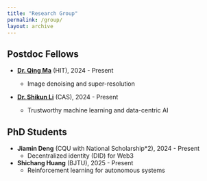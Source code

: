 ```yaml
---
title: "Research Group"
permalink: /group/
layout: archive
---
```


## Postdoc Fellows
* **[Dr. Qing Ma](https://scholar.google.com/citations?user=x6QQGQkAAAAJ&hl=en)** (HIT), 2024 - Present
  * Image denoising and super-resolution

* **[Dr. Shikun Li](https://imsg.ac.cn/people/lishikun.html)** (CAS), 2024 - Present
  * Trustworthy machine learning and data-centric AI



## PhD Students
<!--## PhD/MPhil Students-->
* **Jiamin Deng** (CQU with National Scholarship*2), 2024 - Present
  * Decentralized identity (DID) for Web3
* **Shichang Huang** (BJTU), 2025 - Present
  * Reinforcement learning for autonomous systems


<!--
  Autonomous planning and decision making
-->


<!--
## Former Members
* **Yihao Zheng** (UESTC), Research Assistant, 2024 - 2025
* **Chen Qiu** (HKBU), Research Assistant, 2023-2024
-->
